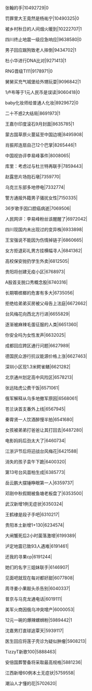 张翰的手|10492729|0

罚罪里大王竟然是杨祐宁|10490325|0

被乡村秋日的人间烟火暖到|10222707|1

四川终止地震一级应急响应|9638580|0

男子回应踹狗致老人摔倒|9434702|1

杜小华进行DNA比对|9271413|1

RNG晋级TI11|9178971|0

舅舅买充气城堡给外甥玩耍|9096842|1

1卢布等于1元人民币是误读|9060418|0

baby化妆师给普通人化妆|8929672|0

二十不惑2大结局|8691973|1

王嘉尔印度滚石9月封面|8635785|1

蒙古国草原火蔓延至中国边境|8495908|

肖振邦连扇自己12个巴掌|8265446|1

中国视协评李易峰事件|8008065|

库里：考虑过与杜兰特再联手|7859443|

赵露思片场抱石墩|7359770|

乌克兰东部多地停电|7332774|

警方通报外籍男子骚扰女性|7150335|

36岁歌手因口腔癌病逝|7069506|

人民网评：李易峰粉丝该醒醒了|6972042|

四川现国内未出现过的变异株|6933898|

王宝强说不能因为伤情掉链子|6860665|

女方拒退彩礼男方挂横幅寻人|6841362|

高校保安抛扔学生外卖|6812505|

贵阳将创建无疫小区|6768973|

A股首支脱口秀概念股|6740316|

长期嚼槟榔的危害有多大|6735056|

拒绝给弟弟买房被父母告上法庭|6672662|

台风梅花向西北方行进|6655829|

逐渐被麻辣毛蛋征服的人类|6651360|

你安全吗为女性发声|6632025|

成都回应跨区通行问题|6627989|

德国民众游行抗议能源价格上涨|6627463|

深圳小区现1.3米鳄雀鳝|6621282|

北京通州划定高中风险区|6578213|

张远陆虎公费干饭|6571061|

俄军解释从乌多地撤军原因|6568061|

苍兰诀首支番外上线|6567945|

秦霄贤一人饮酒醉慢半拍|6541680|

女孩被弟弟打爸爸让其打回去|6487280|

电影妈妈后劲太大了|6460734|

江浙沪节后将迎战台风梅花|6421588|

消失的孩子袁午下跪|6400320|

第13号台风苗柏生成|6385773|

岳云鹏大摆锤睁眼第一人|6359737|

邓刚中秋假期被鱼塘老板盘了|6353500|

武汉新增1例无症状|6350324|

王鹤棣是段子手吧|6310217|

贵阳本土新增1+130|6234574|

大闸蟹死后2小时菌落激增|6199389|

泸定地震已致93人遇难|6191461|

还我的寻果cp|6191244|

她们的名字三姐妹联手|6146907|

见面吧就现在每对都好甜|6077808|

周寻姜小果敲头杀告别|6040337|

普京与马克龙通电话|6019111|

美军火商因俄乌冲突增产|6000053|

12元一碗的爆辣螺蛳粉|5989442|1

沈嘉男打直球追覃天|5939117|

医生回应将莲子壳诊为疑似肿瘤|5908213|

TizzyT新歌100|5888463|

安倍国葬警备将采取最高规格|5881236|

江西新增60例本土无症状|5759558|

潮汕人才懂的花|5702620|

